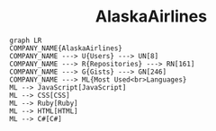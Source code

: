 <h1 align="center">AlaskaAirlines</h1>

```mermaid
graph LR
COMPANY_NAME{AlaskaAirlines}
COMPANY_NAME ---> U{Users} ---> UN[8]
COMPANY_NAME ---> R{Repositories} ---> RN[161]
COMPANY_NAME ---> G{Gists} ---> GN[246]
COMPANY_NAME ---> ML{Most Used<br>Languages}
ML --> JavaScript[JavaScript]
ML --> CSS[CSS]
ML --> Ruby[Ruby]
ML --> HTML[HTML]
ML --> C#[C#]
```

